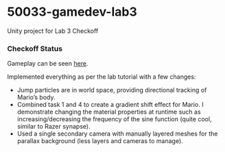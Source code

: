 # 50033-gamedev-lab3
Unity project for Lab 3 Checkoff

### Checkoff Status
Gameplay can be seen [here](https://www.youtube.com/watch?v=x604E0x_Xkk).

Implemented everything as per the lab tutorial with a few changes:
* Jump particles are in world space, providing directional tracking of Mario’s body.
* Combined task 1 and 4 to create a gradient shift effect for Mario. I demonstrate changing the material properties at runtime such as increasing/decreasing the frequency of the sine function (quite cool, similar to Razer synapse).
* Used a single secondary camera with manually layered meshes for the parallax background (less layers and cameras to manage).
